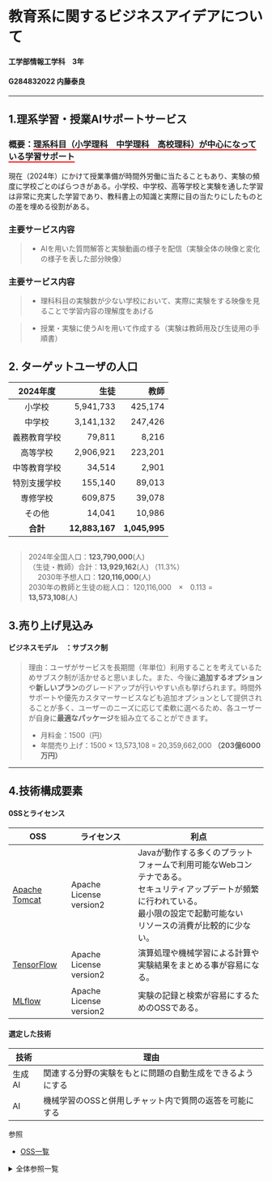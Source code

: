 # 教育系に関するビジネスアイデアについて
#### 工学部情報工学科　3年
#### G284832022 内藤泰良
----
## 1.理系学習・授業AIサポートサービス
### 概要：<b style="border-bottom:solid 2px red;">理系科目（小学理科　中学理科　高校理科）が中心になっている学習サポート</b>
現在（2024年）にかけて授業準備が時間外労働に当たることもあり、実験の頻度に学校ごとのばらつきがある。小学校、中学校、高等学校と実験を通した学習は非常に充実した学習であり、教科書上の知識と実際に目の当たりにしたものとの差を埋める役割がある。
### 主要サービス内容

>- AIを用いた質問解答と実験動画の様子を配信（実験全体の映像と変化の様子を表した部分映像）
### 主要サービス内容

>- 理科科目の実験数が少ない学校において、実際に実験をする映像を見ることで学習内容の理解度をあげる

 >- 授業・実験に使うAIを用いて作成する（実験は教師用及び生徒用の手順書）
 ## 2. ターゲットユーザの人口
 | 2024年度　|生徒|教師|
 |:-:|-:|-:|
 |小学校|5,941,733|425,174|
 |中学校|3,141,132|247,426|
 |義務教育学校|79,811|8,216|
 |高等学校|2,906,921|223,201|
 |中等教育学校|34,514|2,901|
 |特別支援学校|155,140|89,013|
 |専修学校|609,875|39,078|
 |その他|14,041|10,986|
 |**合計**|**12,883,167**|**1,045,995**|
 ##
> 2024年全国人口：**123,790,000**(人) <br>
>（生徒・教師）合計：**13,929,162**(人) （11.3%）<br>　
> 2030年予想人口：**120,116,000**(人) <br>
> 2030年の教師と生徒の総人口：
> 120,116,000　×　0.113 =　**13,573,108**(人) 

## 3.売り上げ見込み
#### ビジネスモデル　：サブスク制
 > 理由：ユーザがサービスを長期間（年単位）利用することを考えているためサブスク制が活かせると思いました。また、今後に**追加するオプション**や**新しいプラン**のグレードアップが行いやすい点も挙げられます。時間外サポートや優先カスタマーサービスなども追加オプションとして提供されることが多く、ユーザーのニーズに応じて柔軟に選べるため、各ユーザーが自身に**最適なパッケージ**を組み立てることができます。
  >-  月料金：1500（円）
  >-  年間売り上げ：1500 × 13,573,108 = 20,359,662,000 **（203億6000万円）**
    
---
## 4.技術構成要素
#### 0SSとライセンス
|OSS|ライセンス|利点|
|-|-|-|
|[Apache Tomcat](https://tomcat.apache.org/)|Apache License version2|Javaが動作する多くのプラットフォームで利用可能なWebコンテナである。<br>セキュリティアップデートが頻繁に行われている。<br>最小限の設定で起動可能ない<br>リソースの消費が比較的に少ない。|
|[TensorFlow](https://www.tensorflow.org/?hl=ja)|Apache License version2|演算処理や機械学習による計算や実験結果をまとめる事が容易になる。|
|[MLflow](https://mlflow.org/)|Apache License version2|実験の記録と検索が容易にするためのOSSである。|

#### 選定した技術
|技術|理由|
|-|-|
|生成AI|関連する分野の実験をもとに問題の自動生成をできるようにする|
|AI|機械学習のOSSと併用しチャット内で質問の返答を可能にする|

参照
- [OSS一覧](https://openstandia.jp/oss_info/)
<details><summary> 全体参照一覧 </summary><div>
0SSとライセンス

 - [文部科学省　令和6年学校基本調査](https://www.mext.go.jp/content/20241213-mxt_chousa01-000037551_01.pdf) 
 - [人口推計2024](https://www.stat.go.jp/data/jinsui/pdf/202410.pdf) 
 - [OSS一覧](https://openstandia.jp/oss_info/)
 </div></details>